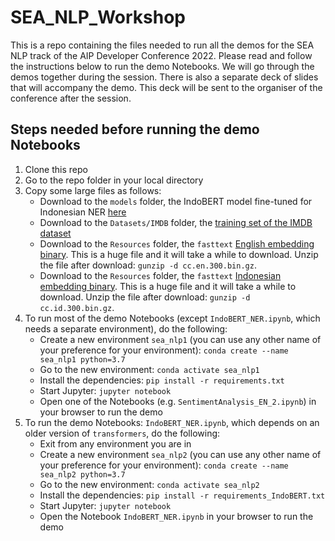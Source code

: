 # SEA_NLP_Workshop

This is a repo containing the files needed to run all the demos for the SEA NLP track of the AIP Developer Conference 2022. Please read and follow the instructions below to run the demo Notebooks. We will go through the demos together during the session. There is also a separate deck of slides that will accompany the demo. This deck will be sent to the organiser of the conference after the session. 

## Steps needed before running the demo Notebooks
1. Clone this repo
2. Go to the repo folder in your local directory
3. Copy some large files as follows:
   - Download to the `models` folder, the IndoBERT model fine-tuned for Indonesian NER [here](https://drive.google.com/file/d/1PUEVO9Yd69p_p2lQyNwmJFKJSgHnr7-i/view?usp=sharing)
   - Download to the `Datasets/IMDB` folder, the [training set of the IMDB dataset](https://drive.google.com/file/d/1Pc-3u6CUBqvcQcsZKzCBaLZYKjDAN8EQ/view?usp=sharing)
   - Download to the `Resources` folder, the `fasttext` [English embedding binary](https://dl.fbaipublicfiles.com/fasttext/vectors-crawl/cc.en.300.bin.gz). This is a huge file and it will take a while to download. Unzip the file after download: `gunzip -d cc.en.300.bin.gz`.
   - Download to the `Resources` folder, the `fasttext` [Indonesian embedding binary](https://dl.fbaipublicfiles.com/fasttext/vectors-crawl/cc.id.300.bin.gz). This is a huge file and it will take a while to download. Unzip the file after download: `gunzip -d cc.id.300.bin.gz`.
4. To run most of the demo Notebooks (except `IndoBERT_NER.ipynb`, which needs a separate environment), do the following:
   - Create a new environment `sea_nlp1` (you can use any other name of your preference for your environment): `conda create --name sea_nlp1 python=3.7`
   - Go to the new environment: `conda activate sea_nlp1`
   - Install the dependencies: `pip install -r requirements.txt`
   - Start Jupyter: `jupyter notebook`
   - Open one of the Notebooks (e.g. `SentimentAnalysis_EN_2.ipynb`) in your browser to run the demo
5. To run the demo Notebooks: `IndoBERT_NER.ipynb`, which depends on an older version of `transformers`, do the following:
   - Exit from any environment you are in
   - Create a new environment `sea_nlp2` (you can use any other name of your preference for your environment): `conda create --name sea_nlp2 python=3.7`
   - Go to the new environment: `conda activate sea_nlp2`
   - Install the dependencies: `pip install -r requirements_IndoBERT.txt`
   - Start Jupyter: `jupyter notebook`
   - Open the Notebook `IndoBERT_NER.ipynb` in your browser to run the demo
   
